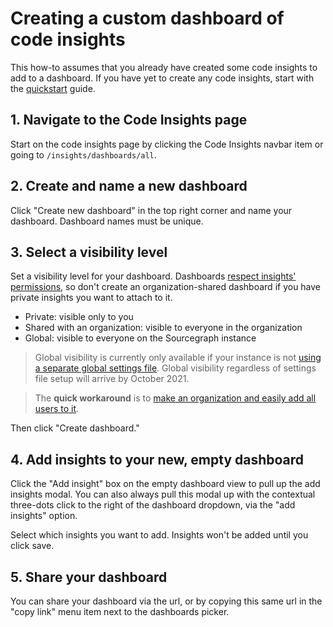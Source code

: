 # Creating a custom dashboard of code insights

This how-to assumes that you already have created some code insights to add to a dashboard. If you have yet to create any code insights, start with the [quickstart](../quickstart.md) guide. 

## 1. Navigate to the Code Insights page 

Start on the code insights page by clicking the Code Insights navbar item or going to `/insights/dashboards/all`. 

## 2. Create and name a new dashboard

Click "Create new dashboard" in the top right corner and name your dashboard. Dashboard names must be unique. 

## 3. Select a visibility level 

Set a visibility level for your dashboard. Dashboards [respect insights' permissions](../explanations/viewing_code_insights.md#dashboard-visibility-respects-insights-visibility), so don't create an organization-shared dashboard if you have private insights you want to attach to it. 

- Private: visible only to you 
- Shared with an organization: visible to everyone in the organization 
- Global: visible to everyone on the Sourcegraph instance 

> Global visibility is currently only available if your instance is not [using a separate global settings file](../../admin/config/advanced_config_file.md#global-settings). Global visibility regardless of settings file setup will arrive by October 2021. 

> The **quick workaround** is to [make an organization and easily add all users to it](../../admin/organizations.md). 

Then click "Create dashboard." 

## 4. Add insights to your new, empty dashboard 

Click the "Add insight" box on the empty dashboard view to pull up the add insights modal. You can also always pull this modal up with the contextual three-dots click to the right of the dashboard dropdown, via the "add insights" option. 

Select which insights you want to add. Insights won't be added until you click save. 

## 5. Share your dashboard

You can share your dashboard via the url, or by copying this same url in the "copy link" menu item next to the dashboards picker. 


